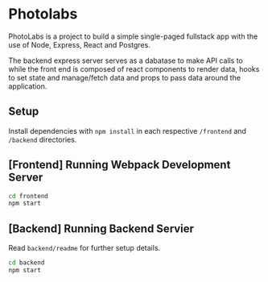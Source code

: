 # Photolabs

PhotoLabs is a project to build a simple single-paged fullstack app with the use of Node, Express, React and Postgres. 

The backend express server serves as a dabatase to make API calls to while the front end is composed of react
components to render data, hooks to set state and manage/fetch data and props to pass data around the application.


## Setup

Install dependencies with `npm install` in each respective `/frontend` and `/backend` directories.

## [Frontend] Running Webpack Development Server

```sh
cd frontend
npm start
```

## [Backend] Running Backend Servier

Read `backend/readme` for further setup details.

```sh
cd backend
npm start
```
